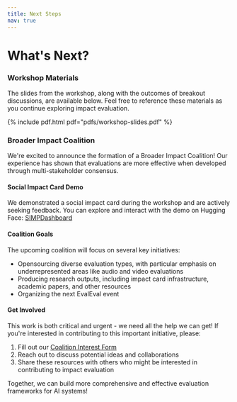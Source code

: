 ```yaml
---
title: Next Steps
nav: true
---
```


# What's Next?

### Workshop Materials

The slides from the workshop, along with the outcomes of breakout discussions, are available below. Feel free to reference these materials as you continue exploring impact evaluation.

{% include pdf.html pdf="pdfs/workshop-slides.pdf" %}

### Broader Impact Coalition

We're excited to announce the formation of a Broader Impact Coalition! Our experience has shown that evaluations are more effective when developed through multi-stakeholder consensus.

#### Social Impact Card Demo

We demonstrated a social impact card during the workshop and are actively seeking feedback. You can explore and interact with the demo on Hugging Face:
[SIMPDashboard](https://huggingface.co/spaces/evijit/SIMPDashboard)

#### Coalition Goals

The upcoming coalition will focus on several key initiatives:

- Opensourcing diverse evaluation types, with particular emphasis on underrepresented areas like audio and video evaluations
- Producing research outputs, including impact card infrastructure, academic papers, and other resources
- Organizing the next EvalEval event

#### Get Involved

This work is both critical and urgent - we need all the help we can get! If you're interested in contributing to this important initiative, please:

1. Fill out our [Coalition Interest Form](https://docs.google.com/forms/u/1/d/e/1FAIpQLSe3Zks5jyCfmBYCyQl4lgLVXCAXfxxtXTPlCxJpIbhBnmptjg/viewform)
2. Reach out to discuss potential ideas and collaborations
3. Share these resources with others who might be interested in contributing to impact evaluation

Together, we can build more comprehensive and effective evaluation frameworks for AI systems!
